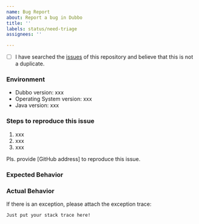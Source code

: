 ```yaml
---
name: Bug Report
about: Report a bug in Dubbo
title: ''
labels: status/need-triage
assignees: ''

---
```

<!-- If you need to report a security issue please visit https://github.com/apache/dubbo/security/policy -->

- [ ] I have searched the [issues](https://github.com/apache/dubbo/issues) of this repository and believe that this is not a duplicate.

### Environment

* Dubbo version: xxx
* Operating System version: xxx
* Java version: xxx

### Steps to reproduce this issue

1. xxx
2. xxx
3. xxx

Pls. provide [GitHub address] to reproduce this issue.

### Expected Behavior

<!-- What do you expect from the above steps？-->

### Actual Behavior

<!-- What actually happens? -->

If there is an exception, please attach the exception trace:

```
Just put your stack trace here!
```
